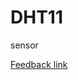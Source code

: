 # DHT11
sensor

[Feedback link](https://drive.google.com/file/d/1Ea6_nJUdU6q3YEHCON5btp8GjGZ2srTk/view?usp=drivesdk)
